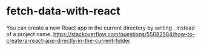 # fetch-data-with-react

You can create a new React app in the current directory by writing . instead of a project name.
https://stackoverflow.com/questions/55082584/how-to-create-a-react-app-directly-in-the-current-folder